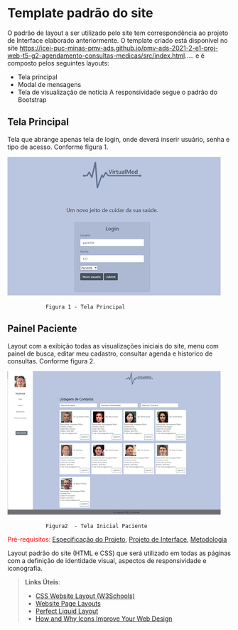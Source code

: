 # Template padrão do site

O  padrão  de  layout  a  ser  utilizado  pelo  site  tem  correspondência  ao  projeto  de  Interface 
elaborado anteriormente.
O template criado está disponível no site https://icei-puc-minas-pmv-ads.github.io/pmv-ads-2021-2-e1-proj-web-t5-g2-agendamento-consultas-medicas/src/index.html.....  e é composto pelos seguintes 
layouts: 
- Tela principal
- Modal de mensagens
- Tela de visualização de notícia
A responsividade segue o padrão do Bootstrap

## Tela Principal
Tela que abrange apenas tela de login, onde deverá inserir usuário, senha e tipo de acesso. Conforme figura 1.

![Index](img/01-Tela-Inicial-Online.png)

                Figura 1 - Tela Principal
                
                
## Painel Paciente
Layout com a exibição todas as visualizações iniciais do site, menu com painel de busca, editar meu cadastro, consultar agenda e historico de consultas.  Conforme figura 2.

![Index-Paciente](img/01-Tela-Inicial-Paciente-On.png)

                Figura2  - Tela Inicial Paciente



<span style="color:red">Pré-requisitos: <a href="2-Especificação do Projeto.md"> Especificação do Projeto</a></span>, <a href="3-Projeto de Interface.md"> Projeto de Interface</a>, <a href="4-Metodologia.md"> Metodologia</a>

Layout padrão do site (HTML e CSS) que será utilizado em todas as páginas com a definição de identidade visual, aspectos de responsividade e iconografia.

> **Links Úteis**:
>
> - [CSS Website Layout (W3Schools)](https://www.w3schools.com/css/css_website_layout.asp)
> - [Website Page Layouts](http://www.cellbiol.com/bioinformatics_web_development/chapter-3-your-first-web-page-learning-html-and-css/website-page-layouts/)
> - [Perfect Liquid Layout](https://matthewjamestaylor.com/perfect-liquid-layouts)
> - [How and Why Icons Improve Your Web Design](https://usabilla.com/blog/how-and-why-icons-improve-you-web-design/)

